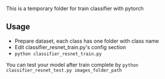 
This is a temporary folder for train classifier with pytorch


## Usage

* Prepare dataset, each class has one folder with class name
* Edit classifier_resnet_train.py's config section
* `python classifier_resnet_train.py`

You can test your model after train complete by `python classifier_resnet_test.py images_folder_path`

